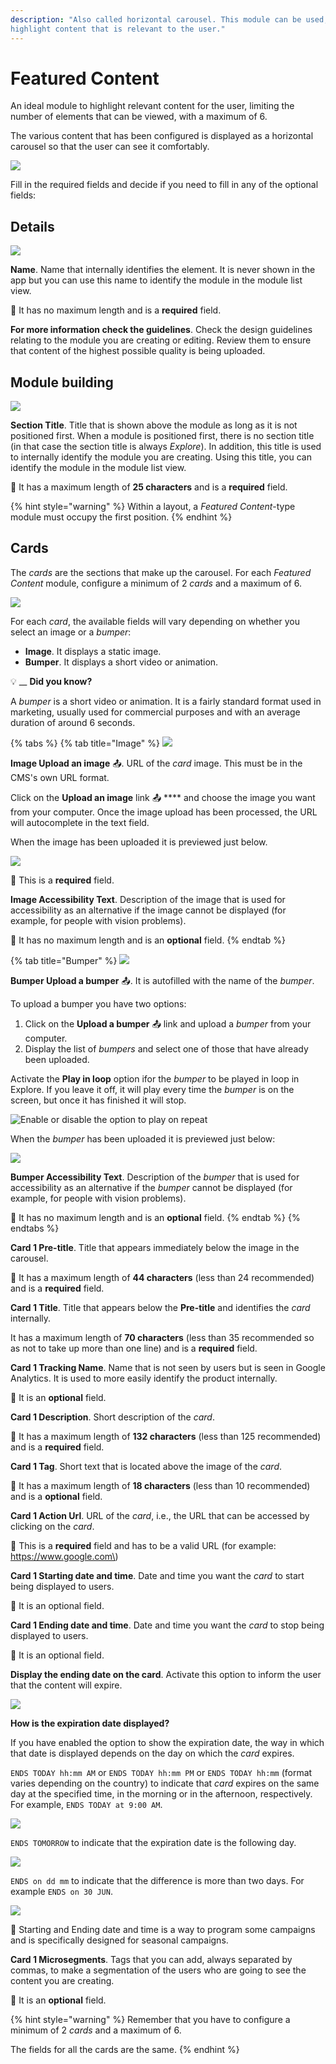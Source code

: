 ```yaml
---
description: "Also called horizontal carousel. This module can be used, for example, to 
highlight content that is relevant to the user."
---
```


# Featured Content

An ideal module to highlight relevant content for the user, limiting the number of elements that can be viewed, with a maximum of 6.

The various content that has been configured is displayed as a horizontal carousel so that the user can see it comfortably.

![](../../.gitbook/assets/image%20%288%29.png)

Fill in the required fields and decide if you need to fill in any of the optional fields:

## Details

![](../../.gitbook/assets/image%20%2870%29.png)

**Name**. Name that internally identifies the element. It is never shown in the app but you can use this name to identify the module in the module list view.

​​🔅 It has no maximum length and is a **required** field.‌

**For more information check the guidelines**. Check the design guidelines relating to the module you are creating or editing. Review them to ensure that content of the highest possible quality is being uploaded.

## Module building

![](../../.gitbook/assets/image%20%2819%29.png)

**Section Title**. Title that is shown above the module as long as it is not positioned first. When a module is positioned first, there is no section title \(in that case the section title is always _Explore_\). In addition, this title is used to internally identify the module you are creating. Using this title, you can identify the module in the module list view.

🔅 It has a maximum length of **25 characters** and is a **required** field.

{% hint style="warning" %}
Within a layout, a _Featured Content_-type module must occupy the first position.
{% endhint %}

## Cards

The _cards_ are the sections that make up the carousel. For each _Featured Content_ module, configure a minimum of 2 _cards_ and a maximum of 6.

![](../../.gitbook/assets/image.png)

For each _card_, the available fields will vary depending on whether you select an image or a _bumper_:

* **Image**. It displays a static image.
* **Bumper**. It displays a short video or animation.

💡 __ **Did you know?** 

A _bumper_ is a short video or animation. It is a fairly standard format used in marketing, usually used for commercial purposes and with an average duration of around 6 seconds.

{% tabs %}
{% tab title="Image" %}
![](../../.gitbook/assets/image%20%2811%29.png)

**Image Upload an image** 📤. URL of the _card_ image. This must be in the CMS's own URL format.

Click on the **Upload an image** link 📤 **** and choose the image you want from your computer. Once the image upload has been processed, the URL will autocomplete in the text field.

When the image has been uploaded it is previewed just below.

![](https://lh4.googleusercontent.com/dULPpwb-XaQ083yWLTZF1G1l_7MO0cW70lM7eg5-ZpMvWyZAPBHjJJpMVNjiTUDtgMy1ng2b_JaSkVRGDZd84K0oSvZnzSS9wp_ddXuGkWXzR2Loo3Pbeio_0pm5ESpRuO28cUhx)

🔅 This is a **required** field.

**Image Accessibility Text**. Description of the image that is used for accessibility as an alternative if the image cannot be displayed \(for example, for people with vision problems\).

🔅 It has no maximum length and is an **optional** field.
{% endtab %}

{% tab title="Bumper" %}
![](../../.gitbook/assets/image%20%2821%29.png)

**Bumper Upload a bumper** 📤. It is autofilled with the name of the _bumper_.

To upload a bumper you have two options:

1. Click on the **Upload a bumper** 📤 link and upload a _bumper_ from your computer.
2. Display the list of *bumpers* and select one of those that have already been uploaded.

Activate the **Play in loop** option ifor the _bumper_ to be played in loop in Explore. If you leave it off, it will play every time the _bumper_ is on the screen, but once it has finished it will stop.

![Enable or disable the option to play on repeat](../../.gitbook/assets/image%20%2826%29.png)

When the _bumper_ has been uploaded it is previewed just below:

![](https://lh3.googleusercontent.com/3IXi0mLJsZm9bEzL8Tv-0-lZoNL-TfIve9tuIW_3fQCsNTzYPF7HhKdPi_Vl5RV-TiRr7AF3LgeRpOP-IYXqNsxsMQqz2eZ-_T-zseUG3oWU7N7coCU5szug3M2kTo65W4LYDuT_)

**Bumper Accessibility Text**. Description of the _bumper_ that is used for accessibility as an alternative if the _bumper_ cannot be displayed \(for example, for people with vision problems\).

🔅 It has no maximum length and is an **optional** field.
{% endtab %}
{% endtabs %}

**Card 1 Pre-title**. Title that appears immediately below the image in the carousel.

🔅 It has a maximum length of **44 characters** \(less than 24 recommended\) and is a **required** field.

**Card 1 Title**. Title that appears below the **Pre-title** and identifies the _card_ internally.

It has a maximum length of **70 characters** \(less than 35 recommended so as not to take up more than one line\) and is a **required** field.

**Card 1 Tracking Name**. Name that is not seen by users but is seen in Google Analytics. It is used to more easily identify the product internally.

🔅 It is an **optional** field.

**Card 1 Description**. Short description of the _card_.

🔅 It has a maximum length of **132 characters** \(less than 125 recommended\) and is a **required** field.

**Card 1 Tag**. Short text that is located above the image of the _card_.

🔅 It has a maximum length of **18 characters** \(less than 10 recommended\) and is a **optional** field.

**Card 1 Action Url**. URL of the _card_, i.e., the URL that can be accessed by clicking on the _card_.

🔅 This is a **required** field and has to be a valid URL \(for example: https://www.google.com\)

**Card 1 Starting date and time**. Date and time you want the _card_ to start being displayed to users.

🔅 It is an optional field.

**Card 1 Ending date and time**. Date and time you want the _card_ to stop being displayed to users.

🔅 It is an optional field.

**Display the ending date on the card**. Activate this option to inform the user that the content will expire.

![](../../.gitbook/assets/image%20%2825%29.png)

**How is the expiration date displayed?** 

If you have enabled the option to show the expiration date, the way in which that date is displayed depends on the day on which the _card_ expires.

`ENDS TODAY hh:mm AM` or `ENDS TODAY hh:mm PM` or `ENDS TODAY hh:mm` \(format varies depending on the country\) to indicate that _card_ expires on the same day at the specified time, in the morning or in the afternoon, respectively. For example, `ENDS TODAY at 9:00 AM`.

![](../../.gitbook/assets/image%20%2859%29.png)

`ENDS TOMORROW` to indicate that the expiration date is the following day.

![](../../.gitbook/assets/image%20%286%29.png)

`ENDS on dd mm` to indicate that the difference is more than two days. For example `ENDS on 30 JUN`.

![](../../.gitbook/assets/image%20%2822%29.png)

🎯 Starting and Ending date and time is a way to program some campaigns and is specifically designed for seasonal campaigns.

**Card 1 Microsegments**. Tags that you can add, always separated by commas, to make a segmentation of the users who are going to see the content you are creating.

🔅 It is an **optional** field.

{% hint style="warning" %}
Remember that you have to configure a minimum of 2 _cards_ and a maximum of 6.

The fields for all the cards are the same.
{% endhint %}

